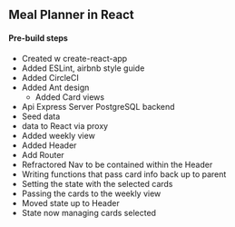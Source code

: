 ## Meal Planner in React

#### Pre-build steps
- Created w create-react-app
- Added ESLint, airbnb style guide
- Added CircleCI
- Added Ant design
  * Added Card views
- Api Express Server PostgreSQL backend
- Seed data
- data to React via proxy
- Added weekly view
- Added Header
- Add Router
- Refractored Nav to be contained within the Header
- Writing functions that pass card info back up to parent
- Setting the state with the selected cards
- Passing the cards to the weekly view
- Moved state up to Header
- State now managing cards selected
